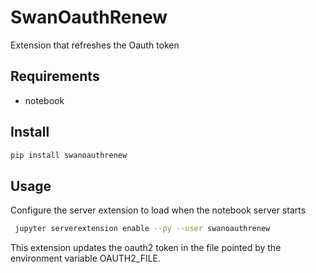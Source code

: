 # SwanOauthRenew

Extension that refreshes the Oauth token 

## Requirements

* notebook

## Install

```bash
pip install swanoauthrenew
```

## Usage

Configure the server extension to load when the notebook server starts

```bash
 jupyter serverextension enable --py --user swanoauthrenew
```

This extension updates the oauth2 token in the file pointed by the environment variable OAUTH2_FILE.
